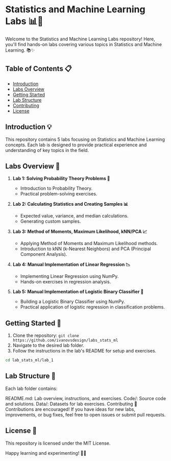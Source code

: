 # Statistics and Machine Learning Labs 📊🤖

Welcome to the Statistics and Machine Learning Labs repository! Here, you'll find hands-on labs covering various topics in Statistics and Machine Learning. 📚✨

## Table of Contents 📋

- [Introduction](#introduction)
- [Labs Overview](#labs-overview)
- [Getting Started](#getting-started)
- [Lab Structure](#lab-structure)
- [Contributing](#contributing)
- [License](#license)

## Introduction 💡

This repository contains 5 labs focusing on Statistics and Machine Learning concepts. Each lab is designed to provide practical experience and understanding of key topics in the field.

## Labs Overview 🏫

1. **Lab 1: Solving Probability Theory Problems 🎲**
   - Introduction to Probability Theory.
   - Practical problem-solving exercises.

2. **Lab 2: Calculating Statistics and Creating Samples 📊**
   - Expected value, variance, and median calculations.
   - Generating custom samples.

3. **Lab 3: Method of Moments, Maximum Likelihood, kNN/PCA 📈**
   - Applying Method of Moments and Maximum Likelihood methods.
   - Introduction to kNN (k-Nearest Neighbors) and PCA (Principal Component Analysis).

4. **Lab 4: Manual Implementation of Linear Regression 📉**
   - Implementing Linear Regression using NumPy.
   - Hands-on exercises in regression analysis.

5. **Lab 5: Manual Implementation of Logistic Binary Classifier 🤖**
   - Building a Logistic Binary Classifier using NumPy.
   - Practical application of logistic regression in classification problems.

## Getting Started 🚀

1. Clone the repository: `git clone https://github.com/ivanovsdesign/labs_stats_ml`
2. Navigate to the desired lab folder.
3. Follow the instructions in the lab's README for setup and exercises.

```bash
cd lab_stats_ml/lab_1
```

## Lab Structure 🧪
Each lab folder contains:

README.md: Lab overview, instructions, and exercises.
Code/: Source code and solutions.
Data/: Datasets for lab exercises.
Contributing 🤝
Contributions are encouraged! If you have ideas for new labs, improvements, or bug fixes, feel free to open issues or submit pull requests.

## License 📝
This repository is licensed under the MIT License.

Happy learning and experimenting! 🧠🤓
